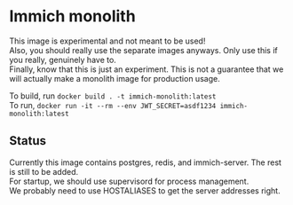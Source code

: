 # Immich monolith

This image is experimental and not meant to be used!  
Also, you should really use the separate images anyways. Only use this if you really, genuinely have to.  
Finally, know that this is just an experiment. This is not a guarantee that we will actually make a monolith image for production usage.

To build, run `docker build . -t immich-monolith:latest`  
To run, `docker run -it --rm --env JWT_SECRET=asdf1234 immich-monolith:latest `

## Status
Currently this image contains postgres, redis, and immich-server. The rest is still to be added.  
For startup, we should use supervisord for process management.  
We probably need to use HOSTALIASES to get the server addresses right.  